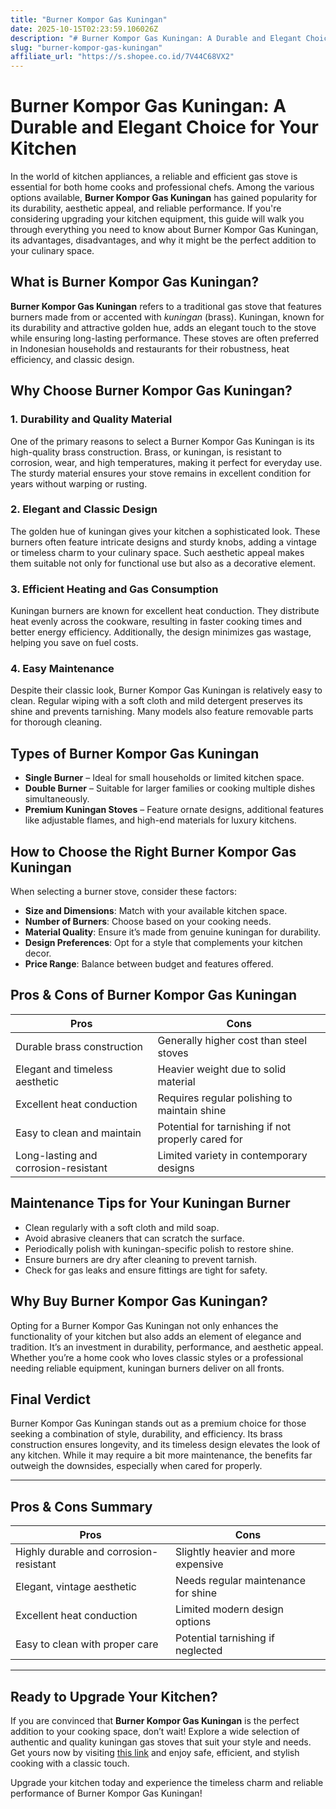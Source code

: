 ```yaml
---
title: "Burner Kompor Gas Kuningan"
date: 2025-10-15T02:23:59.106026Z
description: "# Burner Kompor Gas Kuningan: A Durable and Elegant Choice for Your Kitchen..."
slug: "burner-kompor-gas-kuningan"
affiliate_url: "https://s.shopee.co.id/7V44C68VX2"
---
```

# Burner Kompor Gas Kuningan: A Durable and Elegant Choice for Your Kitchen

In the world of kitchen appliances, a reliable and efficient gas stove is essential for both home cooks and professional chefs. Among the various options available, **Burner Kompor Gas Kuningan** has gained popularity for its durability, aesthetic appeal, and reliable performance. If you're considering upgrading your kitchen equipment, this guide will walk you through everything you need to know about Burner Kompor Gas Kuningan, its advantages, disadvantages, and why it might be the perfect addition to your culinary space.

## What is Burner Kompor Gas Kuningan?

**Burner Kompor Gas Kuningan** refers to a traditional gas stove that features burners made from or accented with *kuningan* (brass). Kuningan, known for its durability and attractive golden hue, adds an elegant touch to the stove while ensuring long-lasting performance. These stoves are often preferred in Indonesian households and restaurants for their robustness, heat efficiency, and classic design.

## Why Choose Burner Kompor Gas Kuningan?

### 1. Durability and Quality Material

One of the primary reasons to select a Burner Kompor Gas Kuningan is its high-quality brass construction. Brass, or kuningan, is resistant to corrosion, wear, and high temperatures, making it perfect for everyday use. The sturdy material ensures your stove remains in excellent condition for years without warping or rusting.

### 2. Elegant and Classic Design

The golden hue of kuningan gives your kitchen a sophisticated look. These burners often feature intricate designs and sturdy knobs, adding a vintage or timeless charm to your culinary space. Such aesthetic appeal makes them suitable not only for functional use but also as a decorative element.

### 3. Efficient Heating and Gas Consumption

Kuningan burners are known for excellent heat conduction. They distribute heat evenly across the cookware, resulting in faster cooking times and better energy efficiency. Additionally, the design minimizes gas wastage, helping you save on fuel costs.

### 4. Easy Maintenance

Despite their classic look, Burner Kompor Gas Kuningan is relatively easy to clean. Regular wiping with a soft cloth and mild detergent preserves its shine and prevents tarnishing. Many models also feature removable parts for thorough cleaning.

## Types of Burner Kompor Gas Kuningan

- **Single Burner** – Ideal for small households or limited kitchen space.
- **Double Burner** – Suitable for larger families or cooking multiple dishes simultaneously.
- **Premium Kuningan Stoves** – Feature ornate designs, additional features like adjustable flames, and high-end materials for luxury kitchens.

## How to Choose the Right Burner Kompor Gas Kuningan

When selecting a burner stove, consider these factors:

- **Size and Dimensions**: Match with your available kitchen space.
- **Number of Burners**: Choose based on your cooking needs.
- **Material Quality**: Ensure it’s made from genuine kuningan for durability.
- **Design Preferences**: Opt for a style that complements your kitchen decor.
- **Price Range**: Balance between budget and features offered.

## Pros & Cons of Burner Kompor Gas Kuningan

| **Pros**                                   | **Cons**                                   |
|--------------------------------------------|--------------------------------------------|
| Durable brass construction               | Generally higher cost than steel stoves |
| Elegant and timeless aesthetic            | Heavier weight due to solid material    |
| Excellent heat conduction                 | Requires regular polishing to maintain shine |
| Easy to clean and maintain                | Potential for tarnishing if not properly cared for |
| Long-lasting and corrosion-resistant     | Limited variety in contemporary designs  |

## Maintenance Tips for Your Kuningan Burner

- Clean regularly with a soft cloth and mild soap.
- Avoid abrasive cleaners that can scratch the surface.
- Periodically polish with kuningan-specific polish to restore shine.
- Ensure burners are dry after cleaning to prevent tarnish.
- Check for gas leaks and ensure fittings are tight for safety.

## Why Buy Burner Kompor Gas Kuningan?

Opting for a Burner Kompor Gas Kuningan not only enhances the functionality of your kitchen but also adds an element of elegance and tradition. It’s an investment in durability, performance, and aesthetic appeal. Whether you’re a home cook who loves classic styles or a professional needing reliable equipment, kuningan burners deliver on all fronts.

## Final Verdict

Burner Kompor Gas Kuningan stands out as a premium choice for those seeking a combination of style, durability, and efficiency. Its brass construction ensures longevity, and its timeless design elevates the look of any kitchen. While it may require a bit more maintenance, the benefits far outweigh the downsides, especially when cared for properly.

---

## Pros & Cons Summary

| **Pros**                                   | **Cons**                                   |
|--------------------------------------------|--------------------------------------------|
| Highly durable and corrosion-resistant   | Slightly heavier and more expensive     |
| Elegant, vintage aesthetic               | Needs regular maintenance for shine     |
| Excellent heat conduction                | Limited modern design options            |
| Easy to clean with proper care            | Potential tarnishing if neglected       |

---

## Ready to Upgrade Your Kitchen?

If you are convinced that **Burner Kompor Gas Kuningan** is the perfect addition to your cooking space, don’t wait! Explore a wide selection of authentic and quality kuningan gas stoves that suit your style and needs. Get yours now by visiting [this link](https://s.shopee.co.id/7V44C68VX2) and enjoy safe, efficient, and stylish cooking with a classic touch.

Upgrade your kitchen today and experience the timeless charm and reliable performance of Burner Kompor Gas Kuningan!